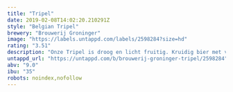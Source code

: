 ```yaml
---
title: "Tripel"
date: 2019-02-08T14:02:20.210291Z
style: "Belgian Tripel"
brewery: "Brouwerij Groninger"
image: "https://labels.untappd.com/labels/2598284?size=hd"
rating: "3.51"
description: "Onze Tripel is droog en licht fruitig. Kruidig bier met verre klanken van korianderzaad en sinaasappelschil. Mals, zacht moutig, goudkleurig bier met een aangename bitterheid."
untappd_url: "https://untappd.com/b/brouwerij-groninger-tripel/2598284"
abv: "9.0"
ibu: "35"
robots: noindex,nofollow
---
```

